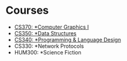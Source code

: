 # Courses
 - <a href="https://github.com/QuietCoder1007/Courses/tree/main/YCP_2018-2022/Fall/2020/CS%20370-102" target="_top">CS370: *Computer Graphics I</a>
 - <a href="https://github.com/QuietCoder1007/Courses/tree/main/YCP_2018-2022/Fall/2020/CS_350_101" target="_top">CS350: *Data Structures</a>
 - <a href="https://github.com/QuietCoder1007/Courses/tree/main/YCP_2018-2022/Fall/2020/CS%20340-101" target="_top">CS340: *Programming & Language Design</a>
 - CS330: *Network Protocols
 - HUM300: *Science Fiction


